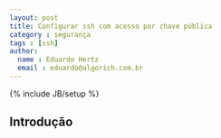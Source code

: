 ```yaml
---
layout: post
title: Configurar ssh com acesso por chave pública
category : segurança
tags : [ssh]
author:
  name : Eduardo Hertz
  email : eduardo@algorich.com.br
---
```

{% include JB/setup %}

## Introdução

